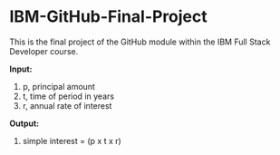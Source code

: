 # IBM-GitHub-Final-Project

This is the final project of the GitHub module within the IBM Full Stack Developer course.

**Input:**

1. p, principal amount
2. t, time of period in years
3. r, annual rate of interest

**Output:**

1. simple interest = (p x t x r)
